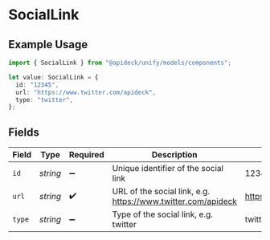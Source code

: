 # SocialLink

## Example Usage

```typescript
import { SocialLink } from "@apideck/unify/models/components";

let value: SocialLink = {
  id: "12345",
  url: "https://www.twitter.com/apideck",
  type: "twitter",
};
```

## Fields

| Field                                                        | Type                                                         | Required                                                     | Description                                                  | Example                                                      |
| ------------------------------------------------------------ | ------------------------------------------------------------ | ------------------------------------------------------------ | ------------------------------------------------------------ | ------------------------------------------------------------ |
| `id`                                                         | *string*                                                     | :heavy_minus_sign:                                           | Unique identifier of the social link                         | 12345                                                        |
| `url`                                                        | *string*                                                     | :heavy_check_mark:                                           | URL of the social link, e.g. https://www.twitter.com/apideck | https://www.twitter.com/apideck                              |
| `type`                                                       | *string*                                                     | :heavy_minus_sign:                                           | Type of the social link, e.g. twitter                        | twitter                                                      |